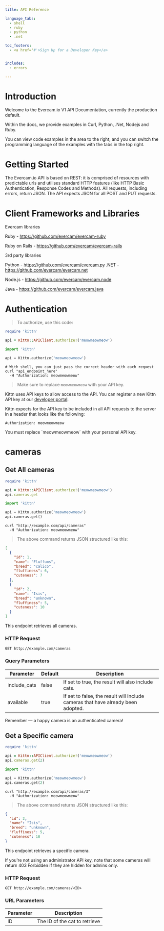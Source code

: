 ```yaml
---
title: API Reference

language_tabs:
  - shell
  - ruby
  - python
  - .net

toc_footers:
  - <a href='#'>Sign Up for a Developer Key</a>


includes:
  - errors

---
```


# Introduction

Welcome to the Evercam.io V1 API Documentation, currently the production default.

Within the docs, we provide examples in Curl, Python, .Net, Nodejs and Ruby.

You can view code examples in the area to the right, and you can switch the programming language of the examples with the tabs in the top right.

# Getting Started

The Evercam.io API is based on REST: it is comprised of resources with predictable urls and utilises standard HTTP features (like HTTP Basic Authentication, Response Codes and Methods). All requests, including errors, return JSON. The API expects JSON for all POST and PUT requests.

# Client Frameworks and Libraries

Evercam libraries

Ruby - https://github.com/evercam/evercam-ruby

Ruby on Rails - https://github.com/evercam/evercam-rails

3rd party libraries

Python - https://github.com/evercam/evercam.py
.NET - https://github.com/evercam/evercam.net

Node.js - https://github.com/evercam/evercam.node

Java - https://github.com/evercam/evercam.java


# Authentication

> To authorize, use this code:

```ruby
require 'kittn'

api = Kittn::APIClient.authorize!('meowmeowmeow')
```

```python
import 'kittn'

api = Kittn.authorize('meowmeowmeow')
```

```shell
# With shell, you can just pass the correct header with each request
curl "api_endpoint_here"
  -H "Authorization: meowmeowmeow"
```

> Make sure to replace `meowmeowmeow` with your API key.

Kittn uses API keys to allow access to the API. You can register a new Kittn API key at our [developer portal](http://example.com/developers).

Kittn expects for the API key to be included in all API requests to the server in a header that looks like the following:

`Authorization: meowmeowmeow`

<aside class="notice">
You must replace `meowmeowmeow` with your personal API key.
</aside>

# cameras

## Get All cameras

```ruby
require 'kittn'

api = Kittn::APIClient.authorize!('meowmeowmeow')
api.cameras.get
```

```python
import 'kittn'

api = Kittn.authorize('meowmeowmeow')
api.cameras.get()
```

```shell
curl "http://example.com/api/cameras"
  -H "Authorization: meowmeowmeow"
```

> The above command returns JSON structured like this:

```json
[
  {
    "id": 1,
    "name": "Fluffums",
    "breed": "calico",
    "fluffiness": 6,
    "cuteness": 7
  },
  {
    "id": 2,
    "name": "Isis",
    "breed": "unknown",
    "fluffiness": 5,
    "cuteness": 10
  }
]
```

This endpoint retrieves all cameras.

### HTTP Request

`GET http://example.com/cameras`

### Query Parameters

Parameter | Default | Description
--------- | ------- | -----------
include_cats | false | If set to true, the result will also include cats.
available | true | If set to false, the result will include cameras that have already been adopted.

<aside class="success">
Remember — a happy camera is an authenticated camera!
</aside>

## Get a Specific camera

```ruby
require 'kittn'

api = Kittn::APIClient.authorize!('meowmeowmeow')
api.cameras.get(2)
```

```python
import 'kittn'

api = Kittn.authorize('meowmeowmeow')
api.cameras.get(2)
```

```shell
curl "http://example.com/api/cameras/3"
  -H "Authorization: meowmeowmeow"
```

> The above command returns JSON structured like this:

```json
{
  "id": 2,
  "name": "Isis",
  "breed": "unknown",
  "fluffiness": 5,
  "cuteness": 10
}
```

This endpoint retrieves a specific camera.

<aside class="warning">If you're not using an administrator API key, note that some cameras will return 403 Forbidden if they are hidden for admins only.</aside>

### HTTP Request

`GET http://example.com/cameras/<ID>`

### URL Parameters

Parameter | Description
--------- | -----------
ID | The ID of the cat to retrieve

